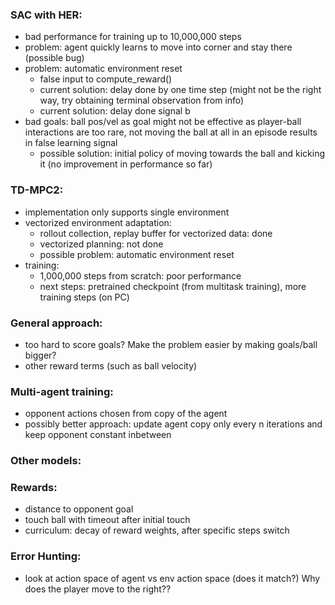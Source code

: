 ### SAC with HER:
- bad performance for training up to 10,000,000 steps
- problem: agent quickly learns to move into corner and stay there (possible bug)
- problem: automatic environment reset
    - false input to compute_reward()
    - current solution: delay done by one time step (might not be the right way, try obtaining terminal observation from info)
    - current solution: delay done signal b
- bad goals: ball pos/vel as goal might not be effective as player-ball interactions are too rare, not moving the ball at all in an episode results in false learning signal
    - possible solution: initial policy of moving towards the ball and kicking it (no improvement in performance so far)

### TD-MPC2:
- implementation only supports single environment
- vectorized environment adaptation:
    - rollout collection, replay buffer for vectorized data: done
    - vectorized planning: not done
    - possible problem: automatic environment reset
- training:
    - 1,000,000 steps from scratch: poor performance
    - next steps: pretrained checkpoint (from multitask training), more training steps (on PC)

### General approach:
- too hard to score goals? Make the problem easier by making goals/ball bigger?
- other reward terms (such as ball velocity)

### Multi-agent training:
- opponent actions chosen from copy of the agent
- possibly better approach: update agent copy only every n iterations and keep opponent constant inbetween

### Other models:

### Rewards:
- distance to opponent goal
- touch ball with timeout after initial touch
- curriculum: decay of reward weights, after specific steps switch

### Error Hunting:
- look at action space of agent vs env action space (does it match?)
Why does the player move to the right??